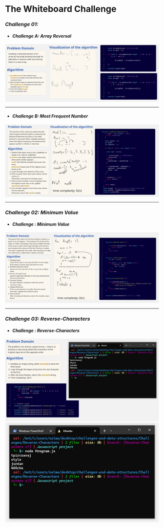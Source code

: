 # The Whiteboard Challenge

### *Challenge 01:*
- #### *Challenge A: Array Reversal*

![Array Reversal Whiteboard](whiteboard-challenges/im1.PNG)

---

- #### *Challenge B: Most Frequent Number*

![Most Frequent Number Whiteboard](whiteboard-challenges/im2.PNG)

--- 

### *Challenge 02: Minimum Value*
- #### *Challenge : Minimum Value*
![Minimum Value](whiteboard-challenges/im3.PNG)

---

### *Challenge 03: Reverse-Characters*
- #### *Challenge : Reverse-Characters*
![Reverse-Characters](whiteboard-challenges/im5.PNG)
![Reverse-Characters](whiteboard-challenges/im4.PNG)
